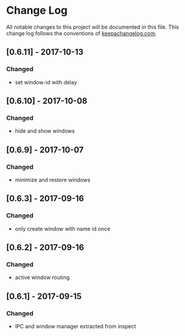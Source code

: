 # Change Log
All notable changes to this project will be documented in this file. This change log follows the conventions of [keepachangelog.com](http://keepachangelog.com/).


## [0.6.11] - 2017-10-13
### Changed
- set window-id with delay

## [0.6.10] - 2017-10-08
### Changed
- hide and show windows

## [0.6.9] - 2017-10-07
### Changed
- minimize and restore windows

## [0.6.3] - 2017-09-16
### Changed
- only create window with name id once

## [0.6.2] - 2017-09-16
### Changed
- active window routing

## [0.6.1] - 2017-09-15
### Changed
- IPC and window manager extracted from inspect

